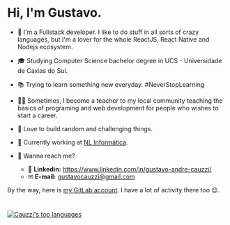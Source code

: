 # Hi, I'm Gustavo.

- 🚀 I'm a Fullstack developer. I like to do stuff in all sorts of crazy languages, but I'm a lover for the whole ReactJS, React Native and Nodejs ecosystem.

- 🎓 Studying Computer Science bachelor degree in UCS - Universidade de Caxias do Sul.

- 📚 Trying to learn something new everyday. #NeverStopLearning

- 🧑‍🏫 Sometimes, I become a teacher to my local community teaching the basics of programing and web development for people who wishes to start a career.

- 💜 Love to build random and challenging things.

- 💼 Currently working at [NL Informática](https://www.nl.com.br/).

- 💬 Wanna reach me?
  - 🔗 **Linkedin:** https://www.linkedin.com/in/gustavo-andre-cauzzi/
  - ✉ **E-mail:** gustavocauzzi@gmail.com

By the way, here is [my GitLab account](https://gitlab.com/Gustavo-Cauzzi). I have a lot of activity there too 😊.

#

[![Cauzzi's top languages](https://github-readme-stats.vercel.app/api/top-langs/?username=Gustavo-Cauzzi&layout=compact&theme=tokyonight)](https://github.com/anuraghazra/github-readme-stats)

